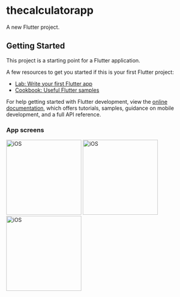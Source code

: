 # thecalculatorapp

A new Flutter project.

## Getting Started

This project is a starting point for a Flutter application.

A few resources to get you started if this is your first Flutter project:

- [Lab: Write your first Flutter app](https://docs.flutter.dev/get-started/codelab)
- [Cookbook: Useful Flutter samples](https://docs.flutter.dev/cookbook)

For help getting started with Flutter development, view the
[online documentation](https://docs.flutter.dev/), which offers tutorials,
samples, guidance on mobile development, and a full API reference.

### App screens
<img width="200" alt="iOS" src= "https://user-images.githubusercontent.com/8912602/204319096-a6a65792-9245-4881-ad46-874d979f45c0.png">
<img width="200" alt="iOS" src= "https://user-images.githubusercontent.com/8912602/204319127-5918770b-b63e-46fb-b323-4a07fbc1d653.png">
<img width="200" alt="iOS" src= "https://user-images.githubusercontent.com/8912602/204319231-63ba16ac-ae1c-4d9a-be43-706164ce3ef5.png">
